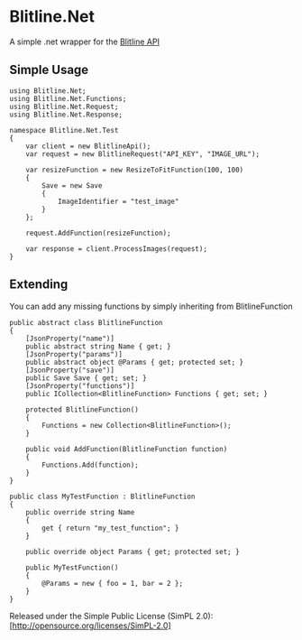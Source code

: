 Blitline.Net
============

A simple .net wrapper for the [Blitline API](http://www.blitline.com)

Simple Usage
------------

```
using Blitline.Net;
using Blitline.Net.Functions;
using Blitline.Net.Request;
using Blitline.Net.Response;

namespace Blitline.Net.Test
{
	var client = new BlitlineApi();
	var request = new BlitlineRequest("API_KEY", "IMAGE_URL");

	var resizeFunction = new ResizeToFitFunction(100, 100)
	{
		Save = new Save
		{
			ImageIdentifier = "test_image"
		}
	};

	request.AddFunction(resizeFunction);

	var response = client.ProcessImages(request);
}
```

Extending
---------
You can add any missing functions by simply inheriting from BlitlineFunction

```
public abstract class BlitlineFunction
{
    [JsonProperty("name")]
    public abstract string Name { get; }
    [JsonProperty("params")]
    public abstract object @Params { get; protected set; }
    [JsonProperty("save")]
    public Save Save { get; set; }
    [JsonProperty("functions")]
    public ICollection<BlitlineFunction> Functions { get; set; }

    protected BlitlineFunction()
    {
        Functions = new Collection<BlitlineFunction>();
    }

    public void AddFunction(BlitlineFunction function)
    {
        Functions.Add(function);
    }
}

public class MyTestFunction : BlitlineFunction
{
    public override string Name
    {
        get { return "my_test_function"; }
    }

    public override object Params { get; protected set; }

    public MyTestFunction()
    {
        @Params = new { foo = 1, bar = 2 };
    }
}
```
Released under the Simple Public License (SimPL 2.0): [http://opensource.org/licenses/SimPL-2.0]